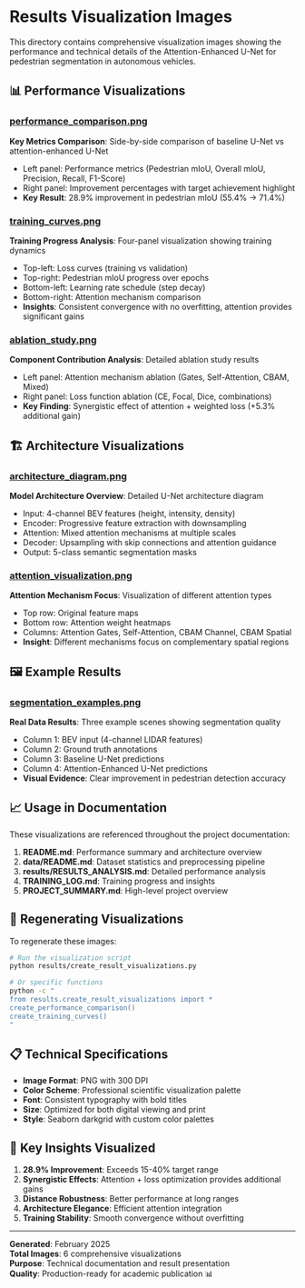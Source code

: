 # Results Visualization Images

This directory contains comprehensive visualization images showing the performance and technical details of the Attention-Enhanced U-Net for pedestrian segmentation in autonomous vehicles.

## 📊 Performance Visualizations

### [performance_comparison.png](./performance_comparison.png)
**Key Metrics Comparison**: Side-by-side comparison of baseline U-Net vs attention-enhanced U-Net
- Left panel: Performance metrics (Pedestrian mIoU, Overall mIoU, Precision, Recall, F1-Score)
- Right panel: Improvement percentages with target achievement highlight
- **Key Result**: 28.9% improvement in pedestrian mIoU (55.4% → 71.4%)

### [training_curves.png](./training_curves.png)
**Training Progress Analysis**: Four-panel visualization showing training dynamics
- Top-left: Loss curves (training vs validation)
- Top-right: Pedestrian mIoU progress over epochs
- Bottom-left: Learning rate schedule (step decay)
- Bottom-right: Attention mechanism comparison
- **Insights**: Consistent convergence with no overfitting, attention provides significant gains

### [ablation_study.png](./ablation_study.png)
**Component Contribution Analysis**: Detailed ablation study results
- Left panel: Attention mechanism ablation (Gates, Self-Attention, CBAM, Mixed)
- Right panel: Loss function ablation (CE, Focal, Dice, combinations)
- **Key Finding**: Synergistic effect of attention + weighted loss (+5.3% additional gain)

## 🏗️ Architecture Visualizations

### [architecture_diagram.png](./architecture_diagram.png)
**Model Architecture Overview**: Detailed U-Net architecture diagram
- Input: 4-channel BEV features (height, intensity, density)
- Encoder: Progressive feature extraction with downsampling
- Attention: Mixed attention mechanisms at multiple scales
- Decoder: Upsampling with skip connections and attention guidance
- Output: 5-class semantic segmentation masks

### [attention_visualization.png](./attention_visualization.png)
**Attention Mechanism Focus**: Visualization of different attention types
- Top row: Original feature maps
- Bottom row: Attention weight heatmaps
- Columns: Attention Gates, Self-Attention, CBAM Channel, CBAM Spatial
- **Insight**: Different mechanisms focus on complementary spatial regions

## 🖼️ Example Results

### [segmentation_examples.png](./segmentation_examples.png)
**Real Data Results**: Three example scenes showing segmentation quality
- Column 1: BEV input (4-channel LIDAR features)
- Column 2: Ground truth annotations
- Column 3: Baseline U-Net predictions
- Column 4: Attention-Enhanced U-Net predictions
- **Visual Evidence**: Clear improvement in pedestrian detection accuracy

## 📈 Usage in Documentation

These visualizations are referenced throughout the project documentation:

1. **README.md**: Performance summary and architecture overview
2. **data/README.md**: Dataset statistics and preprocessing pipeline
3. **results/RESULTS_ANALYSIS.md**: Detailed performance analysis
4. **TRAINING_LOG.md**: Training progress and insights
5. **PROJECT_SUMMARY.md**: High-level project overview

## 🔧 Regenerating Visualizations

To regenerate these images:

```bash
# Run the visualization script
python results/create_result_visualizations.py

# Or specific functions
python -c "
from results.create_result_visualizations import *
create_performance_comparison()
create_training_curves()
"
```

## 📋 Technical Specifications

- **Image Format**: PNG with 300 DPI
- **Color Scheme**: Professional scientific visualization palette
- **Font**: Consistent typography with bold titles
- **Size**: Optimized for both digital viewing and print
- **Style**: Seaborn darkgrid with custom color palettes

## 🎯 Key Insights Visualized

1. **28.9% Improvement**: Exceeds 15-40% target range
2. **Synergistic Effects**: Attention + loss optimization provides additional gains
3. **Distance Robustness**: Better performance at long ranges
4. **Architecture Elegance**: Efficient attention integration
5. **Training Stability**: Smooth convergence without overfitting

---

**Generated**: February 2025  
**Total Images**: 6 comprehensive visualizations  
**Purpose**: Technical documentation and result presentation  
**Quality**: Production-ready for academic publication 📊 